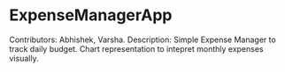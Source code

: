 # ExpenseManagerApp
Contributors: Abhishek, Varsha.
Description:
Simple Expense Manager to track daily budget.
Chart representation to intepret monthly expenses visually.
